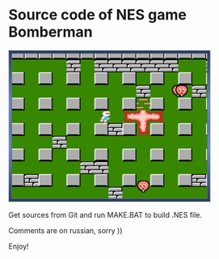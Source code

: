 # Source code of NES game Bomberman

![JPG](/imgstore/whc4f9a3ebbbf486.jpg)

Get sources from Git and run MAKE.BAT to build .NES file.

Comments are on russian, sorry ))

Enjoy!
